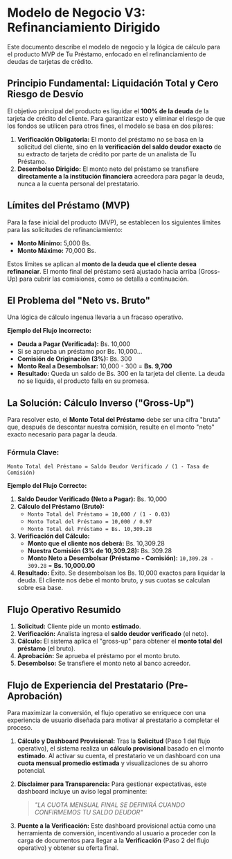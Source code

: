 # Modelo de Negocio V3: Refinanciamiento Dirigido

Este documento describe el modelo de negocio y la lógica de cálculo para el producto MVP de Tu Préstamo, enfocado en el refinanciamiento de deudas de tarjetas de crédito.

## Principio Fundamental: Liquidación Total y Cero Riesgo de Desvío

El objetivo principal del producto es liquidar el **100% de la deuda** de la tarjeta de crédito del cliente. Para garantizar esto y eliminar el riesgo de que los fondos se utilicen para otros fines, el modelo se basa en dos pilares:

1.  **Verificación Obligatoria:** El monto del préstamo no se basa en la solicitud del cliente, sino en la **verificación del saldo deudor exacto** de su extracto de tarjeta de crédito por parte de un analista de Tu Préstamo.
2.  **Desembolso Dirigido:** El monto neto del préstamo se transfiere **directamente a la institución financiera** acreedora para pagar la deuda, nunca a la cuenta personal del prestatario.

## Límites del Préstamo (MVP)

Para la fase inicial del producto (MVP), se establecen los siguientes límites para las solicitudes de refinanciamiento:

*   **Monto Mínimo:** 5,000 Bs.
*   **Monto Máximo:** 70,000 Bs.

Estos límites se aplican al **monto de la deuda que el cliente desea refinanciar**. El monto final del préstamo será ajustado hacia arriba (Gross-Up) para cubrir las comisiones, como se detalla a continuación.

## El Problema del "Neto vs. Bruto"

Una lógica de cálculo ingenua llevaría a un fracaso operativo.

**Ejemplo del Flujo Incorrecto:**
*   **Deuda a Pagar (Verificada):** Bs. 10,000
*   Si se aprueba un préstamo por Bs. 10,000...
*   **Comisión de Originación (3%):** Bs. 300
*   **Monto Real a Desembolsar:** 10,000 - 300 = **Bs. 9,700**
*   **Resultado:** Queda un saldo de Bs. 300 en la tarjeta del cliente. La deuda no se liquida, el producto falla en su promesa.

## La Solución: Cálculo Inverso ("Gross-Up")

Para resolver esto, el **Monto Total del Préstamo** debe ser una cifra "bruta" que, después de descontar nuestra comisión, resulte en el monto "neto" exacto necesario para pagar la deuda.

### Fórmula Clave:
`Monto Total del Préstamo = Saldo Deudor Verificado / (1 - Tasa de Comisión)`

**Ejemplo del Flujo Correcto:**
1.  **Saldo Deudor Verificado (Neto a Pagar):** Bs. 10,000
2.  **Cálculo del Préstamo (Bruto):**
    *   `Monto Total del Préstamo = 10,000 / (1 - 0.03)`
    *   `Monto Total del Préstamo = 10,000 / 0.97`
    *   `Monto Total del Préstamo = Bs. 10,309.28`
3.  **Verificación del Cálculo:**
    *   **Monto que el cliente nos deberá:** Bs. 10,309.28
    *   **Nuestra Comisión (3% de 10,309.28):** Bs. 309.28
    *   **Monto Neto a Desembolsar (Préstamo - Comisión):** `10,309.28 - 309.28` = **Bs. 10,000.00**
4.  **Resultado:** Éxito. Se desembolsan los Bs. 10,000 exactos para liquidar la deuda. El cliente nos debe el monto bruto, y sus cuotas se calculan sobre esa base.

## Flujo Operativo Resumido

1.  **Solicitud:** Cliente pide un monto **estimado**.
2.  **Verificación:** Analista ingresa el **saldo deudor verificado** (el neto).
3.  **Cálculo:** El sistema aplica el "gross-up" para obtener el **monto total del préstamo** (el bruto).
4.  **Aprobación:** Se aprueba el préstamo por el monto bruto.
5.  **Desembolso:** Se transfiere el monto neto al banco acreedor.

## Flujo de Experiencia del Prestatario (Pre-Aprobación)

Para maximizar la conversión, el flujo operativo se enriquece con una experiencia de usuario diseñada para motivar al prestatario a completar el proceso.

1.  **Cálculo y Dashboard Provisional:** Tras la **Solicitud** (Paso 1 del flujo operativo), el sistema realiza un **cálculo provisional** basado en el monto **estimado**. Al activar su cuenta, el prestatario ve un dashboard con una **cuota mensual promedio estimada** y visualizaciones de su ahorro potencial.

2.  **Disclaimer para Transparencia:** Para gestionar expectativas, este dashboard incluye un aviso legal prominente:
    > *"LA CUOTA MENSUAL FINAL SE DEFINIRÁ CUANDO CONFIRMEMOS TU SALDO DEUDOR"*

3.  **Puente a la Verificación:** Este dashboard provisional actúa como una herramienta de conversión, incentivando al usuario a proceder con la carga de documentos para llegar a la **Verificación** (Paso 2 del flujo operativo) y obtener su oferta final.
